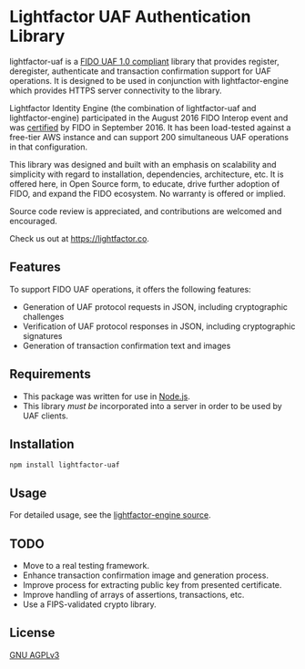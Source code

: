 # Lightfactor UAF Authentication Library

lightfactor-uaf is a [FIDO UAF 1.0 compliant](https://fidoalliance.org/specifications/overview/) library that provides register, deregister, authenticate and transaction confirmation support for UAF operations.  It is designed to be used in conjunction with lightfactor-engine which provides HTTPS server connectivity to the library.

Lightfactor Identity Engine (the combination of lightfactor-uaf and lightfactor-engine) participated in the August 2016 FIDO Interop event and was [certified](https://fidoalliance.org/certification/fido-certified/) by FIDO in September 2016.  It has been load-tested against a free-tier AWS instance and can support 200 simultaneous UAF operations in that configuration.

This library was designed and built with an emphasis on scalability and simplicity with regard to installation, dependencies, architecture, etc. It is offered here, in Open Source form, to educate, drive further adoption of FIDO, and expand the FIDO ecosystem. No warranty is offered or implied.

Source code review is appreciated, and contributions are welcomed and encouraged.

Check us out at https://lightfactor.co.

## Features

To support FIDO UAF operations, it offers the following features:

* Generation of UAF protocol requests in JSON, including cryptographic challenges
* Verification of UAF protocol responses in JSON, including cryptographic signatures
* Generation of transaction confirmation text and images

## Requirements

* This package was written for use in [Node.js](https://nodejs.org/en/).
* This library *must be* incorporated into a server in order to be used by UAF clients.

## Installation

```shell
npm install lightfactor-uaf
```

## Usage

For detailed usage, see the [lightfactor-engine source](https://github.com/lightfactor/lightfactor-engine/blob/master/routes/uaf.js).

## TODO

* Move to a real testing framework.
* Enhance transaction confirmation image and generation process.
* Improve process for extracting public key from presented certificate.
* Improve handling of arrays of assertions, transactions, etc.
* Use a FIPS-validated crypto library.

## License

[GNU AGPLv3](http://www.gnu.org/licenses/agpl-3.0.txt)
